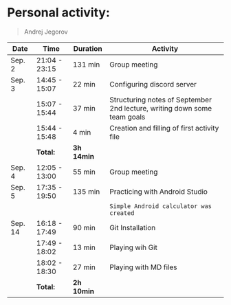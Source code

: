 # Personal activity:
> Andrej Jegorov

| **Date** | **Time**      | **Duration**   | **Activity** |
| -------- | ------------- | ------------   | ------------ |
| Sep. 2    | 21:04 - 23:15 | 131 min       | Group meeting |
| Sep. 3    | 14:45 - 15:07 | 22 min        | Configuring discord server |
|           | 15:07 - 15:44 | 37 min        | Structuring notes of September 2nd lecture, writing down some team goals |
|           | 15:44 - 15:48 | 4 min         | Creation and filling of first activity file |
|  | **Total:** | **3h 14min** | |
| Sep. 4    | 12:05 - 13:00     | 55 min    | Group meeting |
| Sep. 5    | 17:35 - 19:50     | 135 min   | Practicing with Android Studio |
|||| `Simple Android calculator was created` |
| Sep. 14  | 16:18 - 17:49 | 90 min     | Git Installation |
|          | 17:49 - 18:02 | 13 min    | Playing wih Git |
|| 18:02 - 18:30 | 27 min | Playing with MD files |
|  | **Total:** | **2h 10min** | |